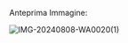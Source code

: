 Anteprima Immagine:

![IMG-20240808-WA0020(1)](https://github.com/user-attachments/assets/20a6129b-7f1e-4152-8a0d-6ef9f6a447a3)
